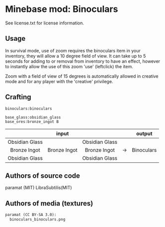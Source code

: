 Minebase mod: Binoculars 
========================
See license.txt for license information.

Usage
-----
In survival mode, use of zoom requires the binoculars item in your inventory,
they will allow a 10 degree field of view.
It can take up to 5 seconds for adding to or removal from inventory to have an
effect, however to instantly allow the use of this zoom 'use' (leftclick) the
item.

Zoom with a field of view of 15 degrees is automatically allowed in creative
mode and for any player with the 'creative' privilege.

Crafting
--------
`binoculars:binoculars`  

`base_glass:obsidian_glass`  
`base_ores:bronze_ingot B`  

| 			| input		|			|	| output
|:---------------------:|:-------------:|:---------------------:|:-----:|:-----:
| Obsidian Glass	| 		| Obsidian Glass	|	| 	
| Bronze Ingot		| Bronze Ingot	| Bronze Ingot		| &rarr;| Binoculars
| Obsidian Glass	| 		| Obsidian Glass	|	| 	

Authors of source code
----------------------
paramat (MIT)
LibraSubtilis(MIT)

Authors of media (textures)
---------------------------
```txt
paramat (CC BY-SA 3.0):
  binoculars_binoculars.png
```

